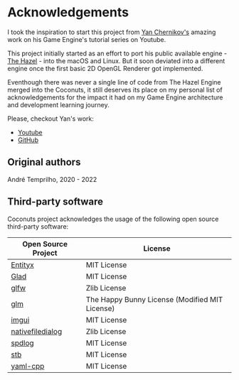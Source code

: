 # Acknowledgements

I took the inspiration to start this project from [Yan Chernikov's](https://www.youtube.com/watch?v=JxIZbV_XjAs&list=PLlrATfBNZ98dC-V-N3m0Go4deliWHPFwT) amazing work on his Game Engine's tutorial series on Youtube.

This project initially started as an effort to port his public available engine - [The Hazel](https://github.com/TheCherno/Hazel) - into the macOS and Linux. But it soon deviated into a different engine once the first basic 2D OpenGL Renderer got implemented.

Eventhough there was never a single line of code from The Hazel Engine merged into the Coconuts, it still deserves its place on my personal list of acknowledgements for the impact it had on my Game Engine architecture and development learning journey.

Please, checkout Yan's work:
- [Youtube](https://www.youtube.com/c/TheChernoProject)
- [GitHub](https://github.com/TheCherno)


## Original authors

André Temprilho, 2020 - 2022

## Third-party software

Coconuts project acknowledges the usage of the following open source third-party software:

| Open Source Project      | License |
| ------------- | ---------- |
| [Entityx](https://github.com/alecthomas/entityx) | MIT License |
| [Glad](https://glad.dav1d.de)| MIT License |
| [glfw](https://github.com/glfw/glfw) | Zlib License |
| [glm](https://github.com/g-truc/glm) | The Happy Bunny License (Modified MIT License) |
| [imgui](https://github.com/ocornut/imgui) | MIT License |
| [nativefiledialog](https://github.com/mlabbe/nativefiledialog) | Zlib License |
| [spdlog](https://github.com/gabime/spdlog) | MIT License |
| [stb](https://github.com/nothings/stb) | MIT License |
| [yaml-cpp](https://github.com/jbeder/yaml-cpp) | MIT License |
